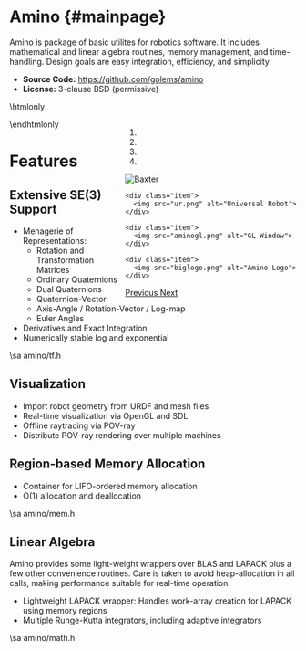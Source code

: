 Amino {#mainpage}
=================

Amino is package of basic utilites for robotics software.  It
includes mathematical and linear algebra routines, memory
management, and time-handling.  Design goals are easy integration,
efficiency, and simplicity.

- **Source Code:** https://github.com/golems/amino
- **License:** 3-clause BSD (permissive)

\htmlonly

<div id="myCarousel" class="carousel slide" data-ride="carousel"
  style="float:right">
  <!-- Indicators -->
  <ol class="carousel-indicators">
    <li data-target="#myCarousel" data-slide-to="0" class="active"></li>
    <li data-target="#myCarousel" data-slide-to="1"></li>
    <li data-target="#myCarousel" data-slide-to="2"></li>
    <li data-target="#myCarousel" data-slide-to="3"></li>
  </ol>

  <!-- Wrapper for slides -->
  <div class="carousel-inner" role="listbox">
    <div class="item active">
      <img src="baxter.png" alt="Baxter">
    </div>

    <div class="item">
      <img src="ur.png" alt="Universal Robot">
    </div>

    <div class="item">
      <img src="aminogl.png" alt="GL Window">
    </div>

    <div class="item">
      <img src="biglogo.png" alt="Amino Logo">
    </div>
  </div>

  <!-- Left and right controls -->
  <a class="left carousel-control" href="#myCarousel" role="button" data-slide="prev">
    <span class="glyphicon glyphicon-chevron-left" aria-hidden="true"></span>
    <span class="sr-only">Previous</span>
  </a>
  <a class="right carousel-control" href="#myCarousel" role="button" data-slide="next">
    <span class="glyphicon glyphicon-chevron-right" aria-hidden="true"></span>
    <span class="sr-only">Next</span>
  </a>
</div>

\endhtmlonly

Features
========

Extensive SE(3) Support
-----------------------

* Menagerie of Representations:
  - Rotation and Transformation Matrices
  - Ordinary Quaternions
  - Dual Quaternions
  - Quaternion-Vector
  - Axis-Angle / Rotation-Vector / Log-map
  - Euler Angles
* Derivatives and Exact Integration
* Numerically stable log and exponential

\sa amino/tf.h

Visualization
-------------
* Import robot geometry from URDF and mesh files
* Real-time visualization via OpenGL and SDL
* Offline raytracing via POV-ray
* Distribute POV-ray rendering over multiple machines

Region-based Memory Allocation
------------------------------

* Container for LIFO-ordered memory allocation
* O(1) allocation and deallocation

 \sa amino/mem.h

Linear Algebra
---------------

Amino provides some light-weight wrappers over BLAS and LAPACK plus
a few other convenience routines.  Care is taken to avoid
heap-allocation in all calls, making performance suitable for
real-time operation.

* Lightweight LAPACK wrapper:
  Handles work-array creation for LAPACK using memory regions
* Multiple Runge-Kutta integrators, including adaptive integrators

\sa amino/math.h
